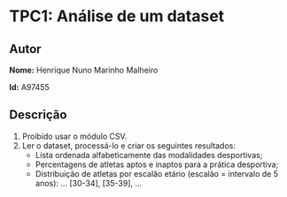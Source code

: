 # TPC1: Análise de um dataset

## Autor

**Nome:** Henrique Nuno Marinho Malheiro

**Id:** A97455

## Descrição

1. Proibido usar o módulo CSV.
2. Ler o dataset, processá-lo e criar os seguintes resultados:
   - Lista ordenada alfabeticamente das modalidades desportivas;
   - Percentagens de atletas aptos e inaptos para a prática desportiva;
   - Distribuição de atletas por escalão etário (escalão = intervalo de 5 anos): ... [30-34], [35-39], ...